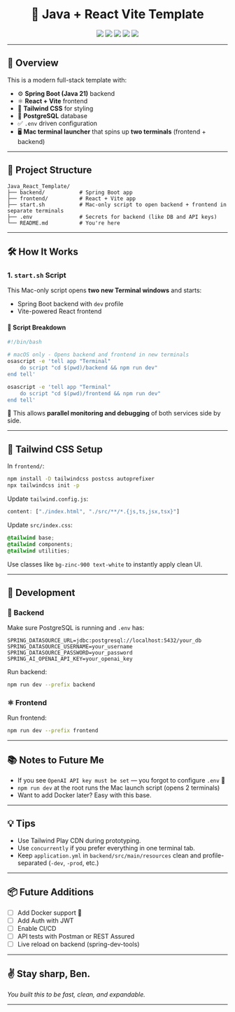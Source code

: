 <h1 align="center">🧪 Java + React Vite Template</h1>

<p align="center">
  <img src="https://img.shields.io/badge/Java-21-blue?logo=java&logoColor=white" />
  <img src="https://img.shields.io/badge/React-18-61DAFB?logo=react&logoColor=black" />
  <img src="https://img.shields.io/badge/Vite-7-purple?logo=vite&logoColor=yellow" />
  <img src="https://img.shields.io/badge/TailwindCSS-3.4.1-38B2AC?logo=tailwindcss&logoColor=white" />
  <img src="https://img.shields.io/badge/PostgreSQL-15-blue?logo=postgresql&logoColor=white" />
</p>

---

## 🚀 Overview

This is a modern full-stack template with:

- ⚙️ **Spring Boot (Java 21)** backend
- ⚛️ **React + Vite** frontend
- 🎨 **Tailwind CSS** for styling
- 🐘 **PostgreSQL** database
- ✅ `.env` driven configuration
- 🖥️ **Mac terminal launcher** that spins up **two terminals** (frontend + backend)

---

## 🧱 Project Structure

```plaintext
Java_React_Template/
├── backend/           # Spring Boot app
├── frontend/          # React + Vite app
├── start.sh           # Mac-only script to open backend + frontend in separate terminals
├── .env               # Secrets for backend (like DB and API keys)
└── README.md          # You're here
```

---

## 🛠️ How It Works

### 1. `start.sh` Script

This Mac-only script opens **two new Terminal windows** and starts:

- Spring Boot backend with `dev` profile
- Vite-powered React frontend

#### 🔧 Script Breakdown

```bash
#!/bin/bash

# macOS only - Opens backend and frontend in new terminals
osascript -e 'tell app "Terminal"
    do script "cd $(pwd)/backend && npm run dev"
end tell'

osascript -e 'tell app "Terminal"
    do script "cd $(pwd)/frontend && npm run dev"
end tell'
```

🔁 This allows **parallel monitoring and debugging** of both services side by side.

---

## 💅 Tailwind CSS Setup

In `frontend/`:

```bash
npm install -D tailwindcss postcss autoprefixer
npx tailwindcss init -p
```

Update `tailwind.config.js`:

```js
content: ["./index.html", "./src/**/*.{js,ts,jsx,tsx}"]
```

Update `src/index.css`:

```css
@tailwind base;
@tailwind components;
@tailwind utilities;
```

Use classes like `bg-zinc-900 text-white` to instantly apply clean UI.

---

## 🧪 Development

### 🔧 Backend

Make sure PostgreSQL is running and `.env` has:

```
SPRING_DATASOURCE_URL=jdbc:postgresql://localhost:5432/your_db
SPRING_DATASOURCE_USERNAME=your_username
SPRING_DATASOURCE_PASSWORD=your_password
SPRING_AI_OPENAI_API_KEY=your_openai_key
```

Run backend:

```bash
npm run dev --prefix backend
```

### ⚛️ Frontend

Run frontend:

```bash
npm run dev --prefix frontend
```

---

## 📚 Notes to Future Me

- If you see `OpenAI API key must be set` — you forgot to configure `.env` 🧠
- `npm run dev` at the root runs the Mac launch script (opens 2 terminals)
- Want to add Docker later? Easy with this base.

---

## 💡 Tips

- Use Tailwind Play CDN during prototyping.
- Use `concurrently` if you prefer everything in one terminal tab.
- Keep `application.yml` in `backend/src/main/resources` clean and profile-separated (`-dev`, `-prod`, etc.)

---

## 📦 Future Additions

- [ ] Add Docker support 🐳  
- [ ] Add Auth with JWT  
- [ ] Enable CI/CD  
- [ ] API tests with Postman or REST Assured  
- [ ] Live reload on backend (spring-dev-tools)

---

## ✌️ Stay sharp, Ben.

_You built this to be fast, clean, and expandable._

---